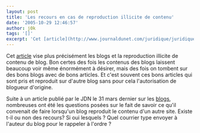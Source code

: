 ```yaml
---
layout: post
title: 'Les recours en cas de reproduction illicite de contenu'
date: '2005-10-29 12:46:57'
author: j0k
tags: '[]'
excerpt: 'Cet [article](http://www.journaldunet.com/juridique/juridique051025.shtml) vise plus précisément les blogs et la reproduction illicite de contenu de blog. Bon certes des fois les contenus des blogs laissent beaucoup voir même énormément à désirer, mais des fois on tombent sur des bons blogs avec de bons articles. Et c''est souvent ces bons articles qui sont pris et      ...'
---
```


Cet [article](http://www.journaldunet.com/juridique/juridique051025.shtml) vise plus précisément les blogs et la reproduction illicite de contenu de blog. Bon certes des fois les contenus des blogs laissent beaucoup voir même énormément à désirer, mais des fois on tombent sur des bons blogs avec de bons articles. Et c'est souvent ces bons articles qui sont pris et reproduit sur d'autre blog sans pour cela l'autorisation de blogueur d'origine.

Suite à un article publié par le JDN le 31 mars dernier sur les [blogs](http://www.journaldunet.com/juridique/juridique050331.shtml), nombreuses ont été les questions posées sur le fait de savoir ce qu'il convenait de faire lorsqu'un blog reproduit le contenu d'un autre site. Existe t-il ou non des recours? Si oui lesquels ? Quel courrier type envoyer à l'auteur du blog pour le rappeler à l'ordre ?
